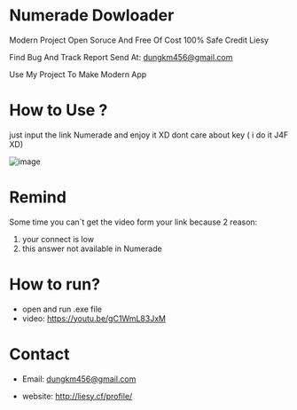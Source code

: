# Numerade Dowloader

Modern Project Open Soruce And Free Of Cost 100% Safe Credit Liesy

Find Bug And Track Report Send At: dungkm456@gmail.com

Use My Project To Make Modern App
# How to Use ?
just input the link Numerade and enjoy it XD
dont care about key ( i do it J4F XD)

![image](https://user-images.githubusercontent.com/63604038/209435767-aba4bf48-1d11-4f19-87cd-52e980d21eff.png)

# Remind

Some time you can`t get the video form your link because 2 reason:
1. your connect is low
2. this answer not available in Numerade 

# How to run?
- open and run .exe file
- video: https://youtu.be/gC1WmL83JxM
# Contact 
- Email: dungkm456@gmail.com

- website: http://liesy.cf/profile/
